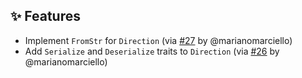 ## :sparkles: Features

- Implement `FromStr` for `Direction` (via [#27](https://github.com/leftwm/leftwm-layouts/pull/27) by @marianomarciello)
- Add `Serialize` and `Deserialize` traits to `Direction` (via [#26](https://github.com/leftwm/leftwm-layouts/pull/26) by @marianomarciello)

